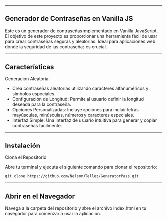 --------------------------------------
Generador de Contraseñas en Vanilla JS
--------------------------------------

Este es un generador de contraseñas implementado en Vanilla JavaScript. El objetivo de este proyecto es proporcionar una herramienta fácil de usar para crear contraseñas seguras y aleatorias. Ideal para aplicaciones web donde la seguridad de las contraseñas es crucial.

----------------
Características
----------------

Generación Aleatoria: 
* Crea contraseñas aleatorias utilizando caracteres alfanuméricos y símbolos especiales.
* Configuración de Longitud: Permite al usuario definir la longitud deseada para la contraseña.
* Opciones Personalizadas: Incluye opciones para incluir letras mayúsculas, minúsculas, números y caracteres especiales.
* Interfaz Simple: Una interfaz de usuario intuitiva para generar y copiar contraseñas fácilmente.
  
-----------
Instalación
-----------

Clona el Repositorio

Abre tu terminal y ejecuta el siguiente comando para clonar el repositorio:


    git clone https://github.com/NelsonJTellez/GeneratorPass.git
---------------------    
Abrir en el Navegador
---------------------
Navega a la carpeta del repositorio y abre el archivo index.html en tu navegador para comenzar a usar la aplicación.


